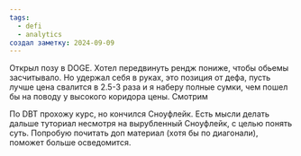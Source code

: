 ```yaml
---
tags:
  - defi
  - analytics
создал заметку: 2024-09-09
---
```

Открыл позу в DOGE. Хотел передвинуть рендж пониже, чтобы обьемы засчитывало. Но удержал себя в руках, это позиция от дефа, пусть лучше цена свалится в 2.5-3 раза и я наберу полные сумки, чем пошел бы на поводу у высокого коридора цены. 
Смотрим

По DBT прохожу курс, но кончился Сноуфлейк. Есть мысли делать дальше туториал несмотря на вырубленный Сноуфлейк, с целью понять суть. Попробую почитать доп материал (хотя бы по диагонали), поможет больше осведомится.